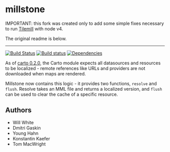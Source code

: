 # millstone

IMPORTANT: this fork was created only to add some simple fixes necessary to run [Tilemill](https://github.com/mapbox/tilemill) with node v4.

The original readme is below.

---

[![Build Status](https://secure.travis-ci.org/mapbox/millstone.png?branch=master)](http://travis-ci.org/mapbox/millstone)
[![Build status](https://ci.appveyor.com/api/projects/status/jtktmdac2g60h1rj)](https://ci.appveyor.com/project/Mapbox/millstone)
[![Dependencies](https://david-dm.org/mapbox/millstone.png)](https://david-dm.org/mapbox/millstone)

As of [carto 0.2.0](https://github.com/mapbox/carto), the Carto module expects
all datasources and resources to be localized - remote references like
URLs and providers are not downloaded when maps are rendered.

Millstone now contains this logic - it provides two functions,
`resolve` and `flush`. Resolve takes an MML file and returns a localized
version, and `flush` can be used to clear the cache of a specific resource.

## Authors

* Will White
* Dmitri Gaskin
* Young Hahn
* Konstantin Kaefer
* Tom MacWright
